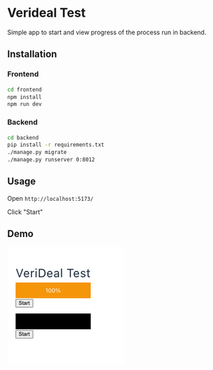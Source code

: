# Verideal Test

Simple app to start and view progress of the process run in backend.

## Installation

### Frontend
```bash
cd frontend
npm install
npm run dev
```

### Backend
```bash
cd backend
pip install -r requirements.txt
./manage.py migrate
./manage.py runserver 0:8012
```


## Usage

Open `http://localhost:5173/`

Click "Start"

## Demo

![Screenshot](demo.png)